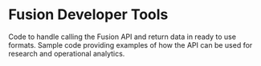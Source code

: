 # Fusion Developer Tools

Code to handle calling the Fusion API and return data in ready to use formats. Sample code providing examples of how the API can be used for research and operational analytics.

